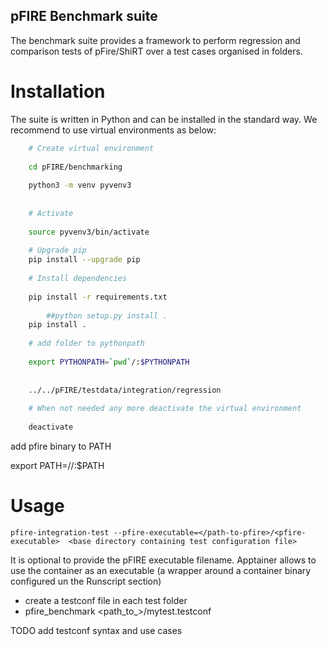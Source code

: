 ## pFIRE Benchmark suite

The benchmark suite provides a framework to perform regression and comparison tests of pFire/ShiRT over a test cases organised in folders.


# Installation

The suite is written in Python and can be installed in the standard way.
We recommend to use virtual environments as below:



```bash
	# Create virtual environment
	
	cd pFIRE/benchmarking
	
	python3 -m venv pyvenv3
	
	
	# Activate
	
	source pyvenv3/bin/activate
	
	# Upgrade pip	
	pip install --upgrade pip
		
	# Install dependencies
	
	pip install -r requirements.txt
	
		##python setup.py install .
	pip install .
	
	# add folder to pythonpath
	
	export PYTHONPATH=`pwd`/:$PYTHONPATH
	
	
	../../pFIRE/testdata/integration/regression
	
	# When not needed any more deactivate the virtual environment
	
	deactivate


```


add pfire binary to PATH

export PATH=/<path-to-pfire-binary>/:$PATH

# Usage

```
pfire-integration-test --pfire-executable=</path-to-pfire>/<pfire-executable>  <base directory containing test configuration file> 
```

It is optional to provide the pFIRE executable filename. Apptainer allows to use the container as an executable (a wrapper around a container binary configured un the Runscript section)
 
 
*  create a testconf file in each test folder
*  pfire_benchmark  <path_to_>/mytest.testconf




TODO add testconf syntax and use cases




